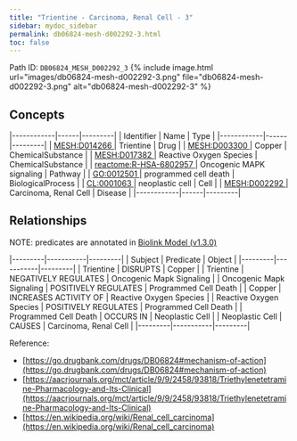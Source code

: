 ```yaml
---
title: "Trientine - Carcinoma, Renal Cell - 3"
sidebar: mydoc_sidebar
permalink: db06824-mesh-d002292-3.html
toc: false 
---
```



Path ID: `DB06824_MESH_D002292_3`
{% include image.html url="images/db06824-mesh-d002292-3.png" file="db06824-mesh-d002292-3.png" alt="db06824-mesh-d002292-3" %}

## Concepts

|------------|------|---------|
| Identifier | Name | Type    |
|------------|------|---------|
| <a href="https://identifiers.org/MESH:D014266">MESH:D014266 </a> | Trientine | Drug |
| <a href="https://identifiers.org/MESH:D003300">MESH:D003300 </a> | Copper | ChemicalSubstance |
| <a href="https://identifiers.org/MESH:D017382">MESH:D017382 </a> | Reactive Oxygen Species | ChemicalSubstance |
| <a href="https://identifiers.org/reactome:R-HSA-6802957">reactome:R-HSA-6802957 </a> | Oncogenic MAPK signaling | Pathway |
| <a href="https://identifiers.org/GO:0012501">GO:0012501 </a> | programmed cell death | BiologicalProcess |
| <a href="https://identifiers.org/CL:0001063">CL:0001063 </a> | neoplastic cell | Cell |
| <a href="https://identifiers.org/MESH:D002292">MESH:D002292 </a> | Carcinoma, Renal Cell | Disease |
|------------|------|---------|

## Relationships


NOTE: predicates are annotated in <a href="https://github.com/biolink/biolink-model/releases/tag/v1.3.0">Biolink Model (v1.3.0)</a>

|---------|-----------|---------|
| Subject | Predicate | Object  |
|---------|-----------|---------|
| Trientine | DISRUPTS | Copper |
| Trientine | NEGATIVELY REGULATES | Oncogenic Mapk Signaling |
| Oncogenic Mapk Signaling | POSITIVELY REGULATES | Programmed Cell Death |
| Copper | INCREASES ACTIVITY OF | Reactive Oxygen Species |
| Reactive Oxygen Species | POSITIVELY REGULATES | Programmed Cell Death |
| Programmed Cell Death | OCCURS IN | Neoplastic Cell |
| Neoplastic Cell | CAUSES | Carcinoma, Renal Cell |
|---------|-----------|---------|

Reference: 
  - [https://go.drugbank.com/drugs/DB06824#mechanism-of-action](https://go.drugbank.com/drugs/DB06824#mechanism-of-action)
  - [https://aacrjournals.org/mct/article/9/9/2458/93818/Triethylenetetramine-Pharmacology-and-Its-Clinical](https://aacrjournals.org/mct/article/9/9/2458/93818/Triethylenetetramine-Pharmacology-and-Its-Clinical)
  - [https://en.wikipedia.org/wiki/Renal_cell_carcinoma](https://en.wikipedia.org/wiki/Renal_cell_carcinoma)
